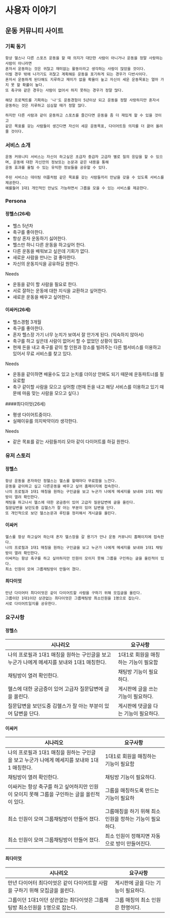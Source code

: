 # 사용자 이야기

## 운동 커뮤니티 사이트

### 기획 동기
    항상 헬스나 다른 스포츠 운동을 할 때 의지가 대단한 사람이 아니거나 운동을 정말 사랑하는 사람이 아니라면
    혼자서 운동하는 것은 귀찮고 재미없는 활동이라고 생각하는 사람이 많았을 것이다. 
    이럴 경우 밖에 나가기도 귀찮고 계획해둔 운동을 포기하게 되는 경우가 다반사이다.
    혼자서 운동하게 된다해도 지루하고 재미가 없을 확율이 높고 자신이 세운 운동목표는 얼마 가지 못 할 확률이 높다.
    또 축구와 같은 경우는 사람이 없어서 하지 못하는 경우가 정말 많다.
    
    해당 프로젝트를 기획하는 '나'도 운동경험이 5년이상 되고 운동을 정말 사랑하지만 혼자서 운동하는 것은 지루하고 심심할 때가 정말 많다.

    하지만 다른 사람과 같이 운동하고 스포츠를 즐긴다면 운동을 좀 더 재밌게 할 수 있을 것이고 
    같은 목표를 갖는 사람들이 생긴다면 자신이 세운 운동목표, 다이어트등 의지를 더 끓어 올려줄 것이다.

### 서비스 소개
    운동 커뮤니티 서비스는 자신이 하고싶은 초급자 중급자 고급자 별로 질의 응답을 할 수 있으며, 운동에 대한 자신만의 정보또는 논문과 같은 내용을 통해
    운동 효과를 올릴 수 있는 유익한 정보들을 공유할 수 있다.
    
    주된 서비스는 데이팅 어플처럼 같은 목표를 갖는 사람들끼리 만남을 갖을 수 있도록 서비스를 제공한다.
    예를들어 1대1 개인적인 만남도 가능하면서 그룹을 모을 수 있는 서비스를 제공한다.

### Persona
#### 정헬스(26세)
- 헬스 5년차
- 축구를 좋아한다.
- 항상 혼자 운동하기 싫어한다.
- 헬스만 하니 다른 운동을 하고싶어 한다.
- 다른 운동을 배워보고 싶은데 기회가 없다.
- 새로운 사람을 만나는 걸 좋아한다.
- 자신의 운동지식을 공유하길 원한다.

Needs
- 운동을 같이 할 사람을 필요로 한다.
- 서로 잘하는 운동에 대한 지식을 교환하고 싶어한다.
- 새로운 운동을 배우고 싶어한다.


#### 이싸커(26세)
- 헬스경험 3개월
- 축구를 좋아한다.
- 혼자 헬스장 가기 너무 눈치가 보여서 잘 안가게 된다. (익숙하지 않아서)
- 축구를 하고 싶은데 사람이 없어서 할 수 없었던 상황이 많다.
- 현재 돈을 내고 축구를 같이 할 인원과 장소를 빌려주는 다른 웹서비스를 이용하고 있어서 무료 서비스를 찾고 있다.
    
Needs
- 운동을 같이하면 배울수도 있고 눈치를 더이상 안봐도 되기 때문에 운동파트너를 필요로함
- 축구 같이할 사람을 모으고 싶어함 (현재 돈을 내고 해당 서비스를 이용하고 있기 때문에 마음 맞는 사람을 모으고 싶다.)

####최다이엇(26세)
- 평생 다이어트중이다.
- 실패이유를 의지박약이라 생각한다.

Needs
- 같은 목표를 같는 사람들끼리 모아 같이 다이어트를 하길 원한다.

### 유저 스토리

#### 정헬스
    항상 운동을 혼자하던 정헬스는 헬스를 할때마다 무료함을 느낀다. 
    운동을 같이하고 싶고 다른운동을 배우고 싶어 홈페이지에 접속한다.
    나의 프로필과 1대1 매칭을 원하는 구인글을 보고 누군가 나에게 메세지를 보내와 1대1 채팅방이 열려 확인한다.
    채팅을 하고나서 헬스에 대한 궁금증이 있어 고급자 질문답변에 글을 올린다.
    질문답변을 보던도중 김헬스가 잘 아는 부분이 있어 답변을 단다.
    또 개인적으로 보던 헬스논문과 루틴을 정리해서 게시글을 올린다.
    
#### 이싸커
    헬스를 항상 하고싶어 하는데 혼자 헬스장을 갈 용기가 안나 운동 커뮤니티 홈페이지에 접속한다.
    나의 프로필과 1대1 매칭을 원하는 구인글을 보고 누군가 나에게 메세지를 보내와 1대1 채팅방이 열려 확인한다.
    이싸커는 항상 축구를 하고 싶어하지만 인원이 모이지 못해 그룹을 구인하는 글을 올린적이 있다.
    최소 인원이 모여 그룹채팅방이 만들어 졌다.

#### 최다이엇
    만년 다이어터 최다이엇은 같이 다이어트할 사람을 구하기 위해 모집글을 올린다.
    그룹이던 1대1이던 상관없는 최다이엇은 그룹채팅방 최소인원을 1명으로 잡는다.
    서로 다이어트일지를 공유한다.
    
### 요구사항
#### 정헬스
|시나리오|요구사항|
|---|---|
|나의 프로필과 1대1 매칭을 원하는 구인글을 보고 누군가 나에게 메세지를 보내와 1대1 매칭한다.|1대1로 회원을 매칭하는 기능이 필요함 |
|채팅방이 열려 확인한다.|채팅방 기능이 필요하다.|
|헬스에 대한 궁금증이 있어 고급자 질문답변에 글을 올린다.|게시판에 글을 쓰는 기능이 필요하다.|
|질문답변을 보던도중 김헬스가 잘 아는 부분이 있어 답변을 단다.|게시판에 댓글을 다는 기능이 필요하다.|

#### 이싸커
|시나리오|요구사항|
|---|---|
|나의 프로필과 1대1 매칭을 원하는 구인글을 보고 누군가 나에게 메세지를 보내와 1대1 매칭한다.|1대1로 회원을 매칭하는 기능이 필요함 |
|채팅방이 열려 확인한다.|채팅방 기능이 필요하다.|
|이싸커는 항상 축구를 하고 싶어하지만 인원이 모이지 못해 그룹을 구인하는 글을 올린적이 있다.|그룹을 매칭하도록 만드는 기능이 필요하|
|최소 인원이 모여 그룹채팅방이 만들어 졌다.|그룹매칭을 하기 위해 최소 인원을 정하는 기능이 필요하다.|
|최소 인원이 모여 그룹채팅방이 만들어 졌다.|최소 인원이 정해지면 자동으로 방이 만들어진다.|

#### 최다이엇
|시나리오|요구사항|
|---|---|
|만년 다이어터 최다이엇은 같이 다이어트할 사람을 구하기 위해 모집글을 올린다.| 게시판에 글을 다는 기능이 필요하다.|
|그룹이던 1대1이던 상관없는 최다이엇은 그룹채팅방 최소인원을 1명으로 잡는다.| 그룹 매칭의 최소 인원은 한명이다.|
